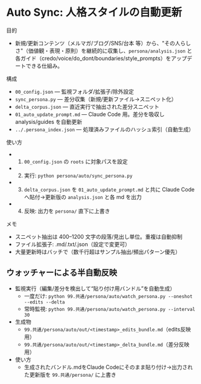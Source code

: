 # Auto Sync: 人格スタイルの自動更新

目的
- 新規/更新コンテンツ（メルマガ/ブログ/SNS/台本 等）から、"その人らしさ"（価値観・表現・原則）を継続的に収集し、`persona/analysis.json` と各ガイド（credo/voice/do_dont/boundaries/style_prompts）をアップデートできる仕組み。

構成
- `00_config.json` — 監視フォルダ/拡張子/除外設定
- `sync_persona.py` — 差分収集（新規/更新ファイル→スニペット化）
- `delta_corpus.json` — 直近実行で抽出された差分スニペット
- `01_auto_update_prompt.md` — Claude Code 用。差分を吸収し analysis/guides を自動更新
- `../.persona_index.json` — 処理済みファイルのハッシュ索引（自動生成）

使い方
- 1) `00_config.json` の `roots` に対象パスを設定
- 2) 実行: `python persona/auto/sync_persona.py`
- 3) `delta_corpus.json` を `01_auto_update_prompt.md` と共に Claude Code へ貼付→更新版の `analysis.json` と各 md を出力
- 4) 反映: 出力を `persona/` 直下に上書き

メモ
- スニペット抽出は 400–1200 文字の段落/見出し単位。重複は自動抑制
- ファイル拡張子: .md/.txt/.json（設定で変更可）
- 大量更新時はバッチで（数千行超はサンプル抽出/頻出パターン優先）

## ウォッチャーによる半自動反映
- 監視実行（編集/差分を検出して“貼り付け用バンドル”を自動生成）
  - 一度だけ: `python 99.共通/persona/auto/watch_persona.py --oneshot --edits --delta`
  - 常時監視: `python 99.共通/persona/auto/watch_persona.py --interval 30`
- 生成物
  - `99.共通/persona/auto/out/<timestamp>_edits_bundle.md`（edits反映用）
  - `99.共通/persona/auto/out/<timestamp>_delta_bundle.md`（差分反映用）
- 使い方
  - 生成されたバンドル.mdをClaude Codeにそのまま貼り付け→出力された更新版を `99.共通/persona/` に上書き
